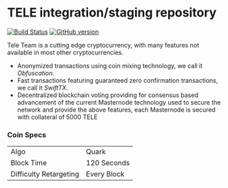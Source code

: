 TELE integration/staging repository
=====================================

[![Build Status](https://travis-ci.org/TELE-Project/TELE.svg?branch=master)](https://travis-ci.org/TELE-Project/TELE) [![GitHub version](https://badge.fury.io/gh/tele-Project%2FTELE.svg)](https://badge.fury.io/gh/tele-Project%2FTELE)

Tele Team is a cutting edge cryptocurrency, with many features not available in most other cryptocurrencies.
- Anonymized transactions using coin mixing technology, we call it _Obfuscation_.
- Fast transactions featuring guaranteed zero confirmation transactions, we call it _SwiftTX_.
- Decentralized blockchain voting providing for consensus based advancement of the current Masternode
  technology used to secure the network and provide the above features, each Masternode is secured
  with collateral of 5000 TELE


### Coin Specs
<table>
<tr><td>Algo</td><td>Quark</td></tr>
<tr><td>Block Time</td><td>120 Seconds</td></tr>
<tr><td>Difficulty Retargeting</td><td>Every Block</td></tr>
</table>
